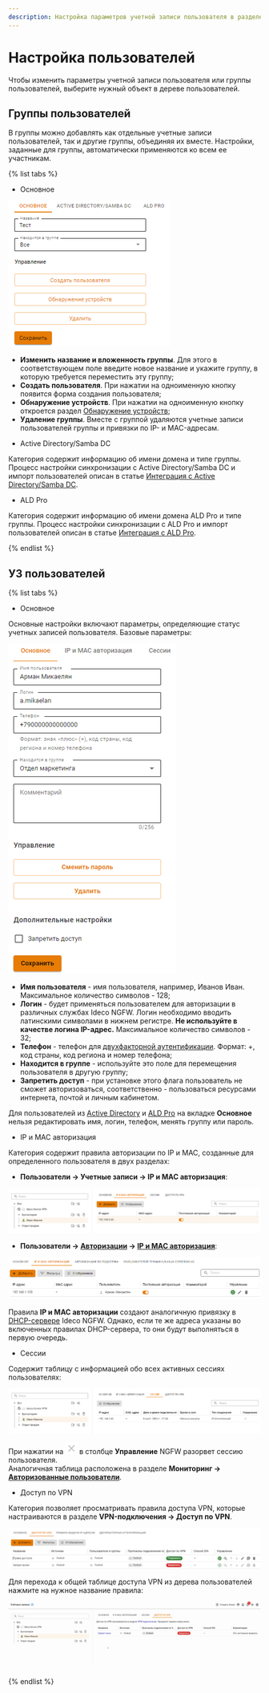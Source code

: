 ```yaml
---
description: Настройка параметров учетной записи пользователя в разделе Пользователи -> Учетные записи.
---
```


# Настройка пользователей

Чтобы изменить параметры учетной записи пользователя или группы пользователей, выберите нужный объект в дереве пользователей. 

## Группы пользователей

В группы можно добавлять как отдельные учетные записи пользователей, так и другие группы, объединяя их вместе. Настройки, заданные для группы, автоматически применяются ко всем ее участникам.

{% list tabs %}

- Основное

![](../../../../_images/tree5.png)

* **Изменить название и вложенность группы**. Для этого в соответствующем поле введите новое название и укажите группу, в которую требуется переместить эту группу;
* **Создать пользователя**. При нажатии на одноименную кнопку появится форма создания пользователя;
* **Обнаружение устройств**. При нажатии на одноименную кнопку откроется раздел [Обнаружение устройств](../../../../ngfw/settings/users/device-discovery.md);
* **Удаление группы**. Вместе с группой удаляются учетные записи пользователей группы и привязки по IP- и MAC-адресам.

- Active Directory/Samba DC

Категория содержит информацию об имени домена и типе группы. Процесс настройки синхронизации с Active Directory/Samba DC и импорт пользователей описан в статье [Интеграция с Active Directory/Samba DC](../../../../ngfw/settings/users/active-directory/).

- ALD Pro

Категория содержит информацию об имени домена ALD Pro и типе группы. Процесс настройки синхронизации с ALD Pro и импорт пользователей описан в статье [Интеграция с ALD Pro](../../../../ngfw/settings/users/ald-pro.md). 

{% endlist %}

## УЗ пользователей

{% list tabs %}

- Основное

Основные настройки включают параметры, определяющие статус учетных записей пользователя. Базовые параметры:

![](../../../../_images/tree6.png)

* **Имя пользователя** - имя пользователя, например, Иванов Иван. Максимальное количество символов - 128;
* **Логин** - будет применяться пользователем для авторизации в различных службах Ideco NGFW. Логин необходимо вводить латинскими символами в нижнем регистре. **Не используйте в качестве логина IP-адрес.** Максимальное количество символов - 32;
* **Телефон** - телефон для [двухфакторной аутентификации](../../../../ngfw/settings/users/two-factor-authentication.md). Формат: +, код страны, код региона и номер телефона;
* **Находится в группе** - используйте это поле для перемещения пользователя в другую группу;
* **Запретить доступ** - при установке этого флага пользователь не сможет авторизоваться, соответственно - пользоваться ресурсами интернета, почтой и личным кабинетом.

Для пользователей из [Active Directory](../../../../ngfw/settings/users/active-directory/README.md) и [ALD Pro](../../../../ngfw/settings/users/ald-pro.md) на вкладке **Основное** нельзя редактировать имя, логин, телефон, менять группу или пароль.

- IP и MAC авторизация

Категория содержит правила авторизации по IP и MAC, созданные для определенного пользователя в двух разделах:

* **Пользователи -> Учетные записи -> IP и MAC авторизация**:

![](../../../../_images/tree7.png)

* **Пользователи -> [Авторизации](../../../../ngfw/settings/users/authorization/README.md) -> [IP и MAC авторизация](../../../../ngfw/settings/users/authorization/ip-and-mac-authorization/README.md)**:

![](../../../../_images/tree8.png)

Правила **IP и MAC авторизации** создают аналогичную привязку в [DHCP-сервере](../../../../ngfw/settings/services/dhcp.md) Ideco NGFW. Однако, если те же адреса указаны во включенных правилах DHCP-сервера, то они будут выполняться в первую очередь.

- Сессии

Содержит таблицу с информацией обо всех активных сессиях пользователях:

![](../../../../_images/tree9.png)

При нажатии на ![](../../../../_images/icon-cross.png) в столбце **Управление** NGFW разорвет сессию пользователя.\
Аналогичная таблица расположена в разделе **Мониторинг ->** [**Авторизованные пользователи**](../../../../ngfw/settings/monitor/authorized-users.md).

- Доступ по VPN

Категория позволяет просматривать правила доступа VPN, которые настраиваются в разделе **VPN-подключения -> Доступ по VPN**.

![](../../../../_images/vpn-authorization7.png)

Для перехода к общей таблице доступа VPN из дерева пользователей нажмите на нужное название правила:

![](../../../../_images/tree7.gif)

{% endlist %}

